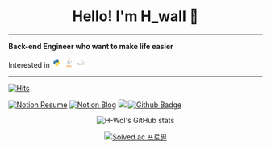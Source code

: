 <h1 align="center">Hello! I'm H_wall 👋</h1>

---

**Back-end Engineer who want to make life easier**

Interested in
<code><img height="20" alt="python" src="https://raw.githubusercontent.com/github/explore/80688e429a7d4ef2fca1e82350fe8e3517d3494d/topics/python/python.png"></code>
<code><img height="20" alt="java" src="https://raw.githubusercontent.com/github/explore/80688e429a7d4ef2fca1e82350fe8e3517d3494d/topics/java/java.png"></code>
<code><img height="20" alt="mysql" src="https://raw.githubusercontent.com/github/explore/80688e429a7d4ef2fca1e82350fe8e3517d3494d/topics/mysql/mysql.png"></code>

<div align="left">

---

[![Hits](https://hits.seeyoufarm.com/api/count/incr/badge.svg?url=https%3A%2F%2Fgithub.com%2FH-Wol&count_bg=%2379C83D&title_bg=%23555555&icon=&icon_color=%23E7E7E7&title=hits&edge_flat=false)](https://hits.seeyoufarm.com)

[![Notion Resume](https://img.shields.io/badge/Resume-000000?style=flat-square&logo=notion&logoColor=white)](https://bubble-eye-dcb.notion.site/8a68f4f2dbfc4196855cbb858e035344)
[![Notion Blog](https://img.shields.io/badge/Blog-000000?style=flat-square&logo=notion&logoColor=white)](https://bubble-eye-dcb.notion.site/H_Wall-s-Tech-Note-a16f0f2ec6ae4a8e9818b6e83d5b7dcd)
<a href="mailto:hunyoon435@gmail.com"><img src="https://img.shields.io/badge/Gmail-ea4335?style=flat-square&logo=gmail&logoColor=white" /></a>
[![Github Badge](https://img.shields.io/badge/Github-181717?style=flat-square&logo=github&logoColor=white)](https://github.com/H-Wol)

</div>

<div align="center">

![H-Wol's GitHub stats](https://github-readme-stats.vercel.app/api?username=H-Wol&show_icons=true&theme=radical&count_private=true)

[![Solved.ac
프로필](http://mazassumnida.wtf/api/v2/generate_badge?boj=wall)](https://solved.ac/profile/wall)

</div>
